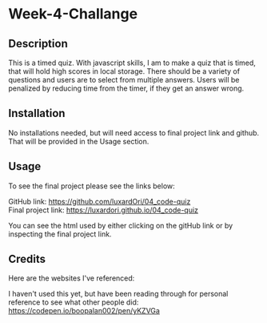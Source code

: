 # Week-4-Challange

## Description

This is a timed quiz. With javascript skills, I am to make a quiz that is timed, that will hold high scores in local storage. There should be a variety of questions and users are to select from multiple answers. Users will be penalized by reducing time from the timer, if they get an answer wrong.

## Installation

No installations needed, but will need access to final project link and github. That will be provided in the Usage section.

## Usage

To see the final project please see the links below:

GitHub link: https://github.com/luxardOri/04_code-quiz  
Final project link: https://luxardori.github.io/04_code-quiz

You can see the html used by either clicking on the gitHub link or by inspecting the final project link.


## Credits

Here are the websites I've referenced:  

I haven't used this yet, but have been reading through for personal reference to see what other people did:  
https://codepen.io/boopalan002/pen/yKZVGa  
